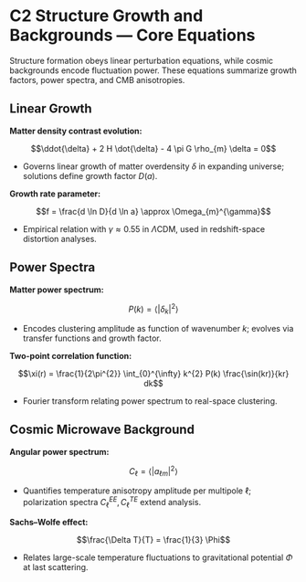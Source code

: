 # C2 Structure Growth and Backgrounds — Core Equations

Structure formation obeys linear perturbation equations, while cosmic backgrounds encode fluctuation power. These equations summarize growth factors, power spectra, and CMB anisotropies.

## Linear Growth
**Matter density contrast evolution:**

$$\ddot{\delta} + 2 H \dot{\delta} - 4 \pi G \rho_{m} \delta = 0$$

- Governs linear growth of matter overdensity $\delta$ in expanding universe; solutions define growth factor $D(a)$.

**Growth rate parameter:**

$$f = \frac{d \ln D}{d \ln a} \approx \Omega_{m}^{\gamma}$$

- Empirical relation with $\gamma \approx 0.55$ in $\Lambda$CDM, used in redshift-space distortion analyses.

## Power Spectra
**Matter power spectrum:**

$$P(k) = \langle |\delta_{k}|^{2} \rangle$$

- Encodes clustering amplitude as function of wavenumber $k$; evolves via transfer functions and growth factor.

**Two-point correlation function:**

$$\xi(r) = \frac{1}{2\pi^{2}} \int_{0}^{\infty} k^{2} P(k) \frac{\sin(kr)}{kr} dk$$

- Fourier transform relating power spectrum to real-space clustering.

## Cosmic Microwave Background
**Angular power spectrum:**

$$C_{\ell} = \langle |a_{\ell m}|^{2} \rangle$$

- Quantifies temperature anisotropy amplitude per multipole $\ell$; polarization spectra $C_{\ell}^{EE}, C_{\ell}^{TE}$ extend analysis.

**Sachs–Wolfe effect:**

$$\frac{\Delta T}{T} = \frac{1}{3} \Phi$$

- Relates large-scale temperature fluctuations to gravitational potential $\Phi$ at last scattering.

